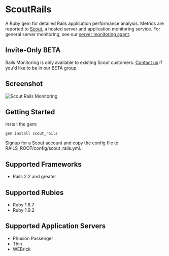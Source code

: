 # ScoutRails

A Ruby gem for detailed Rails application performance analysis. Metrics are reported to [Scout](https://scoutapp.com), a hosted server and application monitoring service. For general server monitoring, see our [server monitoring agent](https://github.com/highgroove/scout-client).

## Invite-Only BETA

Rails Monitoring is only available to existing Scout customers. [Contact us](mailto:support@scoutapp.com) if you'd like to be in our BETA group.

## Screenshot

![Scout Rails Monitoring](http://dl.dropbox.com/u/468982/scout_rails_screenshot_gem.gif)

## Getting Started

Install the gem:

    gem install scout_rails
    
Signup for a [Scout](https://scoutapp.com) account and copy the config file to RAILS_ROOT/config/scout_rails.yml.
      
## Supported Frameworks

* Rails 2.2 and greater

## Supported Rubies

* Ruby 1.8.7
* Ruby 1.9.2

## Supported Application Servers

* Phusion Passenger
* Thin
* WEBrick


  
